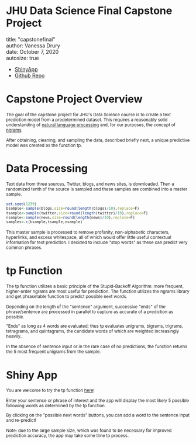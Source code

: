 JHU Data Science Final Capstone Project
========================================================
title: "capstonefinal"  
author: Vanessa Drury   
date: October 7, 2020   
autosize: true
- <a href="https://vedrury.shinyapps.io/capstonefinalapp/" target="_top"/>ShinyApp</a>  
- <a href="http://www.github.com/vedrury/capstone" target="_top"/>Github Repo</a>

Capstone Project Overview
========================================================

<small>The goal of the capstone project for JHU's Data Science course is to create a text prediction model from a predetermined dataset. This requires a reasonably solid understanding of [natural language processing](https://en.wikipedia.org/wiki/Natural_language_processing) and, for our purposes, the concept of [ngrams](https://en.wikipedia.org/wiki/N-gram). 

After obtaining, cleaning, and sampling the data, described briefly next, a unique predictive model was created as the function tp.</small>

Data Processing
========================================================

<small>Text data from three sources, Twitter, blogs, and news sites, is downloaded. Then a randomized tenth of the source is sampled and these samples are combined into a master sample.

```r
set.seed(1239)
bsample<-sample(blogs,size=round(length(blogs)/10),replace=F)
tsample<-sample(twitter,size=round(length(twitter)/10),replace=F)
nsample<-sample(news,size=round(length(news)/10),replace=F)
samples<-c(bsample,tsample,nsample)
```

This master sample is processed to remove profanity, non-alphabetic characters, hyperlinks, and excess whitespace, all of which would offer little useful contextual information for text prediction. I decided to include "stop words" as these can predict very common phrases.</small>

tp Function
========================================================
<small>The tp function utilizes a basic principle of the Stupid-Backoff Algorithm: more frequent, higher-order ngrams are most useful for prediction. The function utilizes the ngrams library and get.phrasetable function to predict possible next words. 

Depending on the length of the "sentence" argument, successive "ends" of the phrase/sentence are processed in parallel to capture as accurate of a prediction as possible.

"Ends" as long as 4 words are evaluated; thus tp evaluates unigrams, bigrams, trigrams, tetragrams, and quintagrams, the candidate words of which are weighted increasingly heavily..

In the absence of sentence input or in the rare case of no predictions, the function returns the 5 most frequent unigrams from the sample.</small>

Shiny App
========================================================
<small>You are welcome to try the tp function <a href="https://vedrury.shinyapps.io/capstonefinalapp/" target="_top"/>here</a>!

Enter your sentence or phrase of interest and the app will display the most likely 5 possible following words as determined by the tp function.

By clicking on the "possible next words" buttons, you can add a word to the sentence input and re-predict!

Note: due to the large sample size, which was found to be necessary for improved prediction accuracy, the app may take some time to process.</small>
